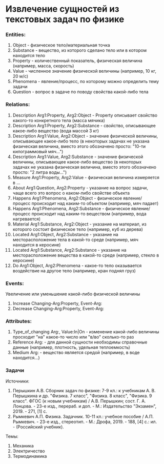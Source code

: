 # Извлечение сущностей из текстовых задач по физике 

### Entities:

1. Object - физическое тело/материальная точка
2. Substance - вещество, из которого сделано тело или в котором находится тело
3. Property - количественный показатель, физическая величина (например, масса, скорость)
4. Value - численное значение физической величины (например, 10 кг, 20 м/с)
5. Phenomena - явление/процесс, по которому можно определить тему задачи
6. Question - вопрос в задаче по поводу свойства какой-либо тела

### Relations:

1. Description  Arg1:Property, Arg2:Object - Property описывает свойство какого-то конкретного тела (масса мячика)
2. Description  Arg1:Property, Arg2:Substance - свойство, описывающее какое-либо вещество (вода массой 3 кг)
3. Description  Arg1:Value, Arg2:Object - значение физической величины, описывающее какое-либо тело (в некоторых задачах не указана физическая величина, вместо этого обозначено просто: "10-ти килограммовый мяч...")
4. Description  Arg1:Value, Arg2:Substance - значение физической величины, описывающее какое-либо вещество (в некоторых задачах не указана физическая величина, вместо этого обозначено просто: "2 литра воды...")
5. Measure  Arg1:Property, Arg2:Value - физическая величина измеряется в ...
6. About  Arg1:Question, Arg2:Property - указание на вопрос задачи, чаще всего это вопрос о каком-либо свойстве объекта
7. Happens Arg1:Phenomena, Arg2:Object - физическое явление/процесс происходит над каким-то объектом (например, мяч падает)
8. Happens Arg1:Phenomena, Arg2:Substance - физическое явление/процесс происходит над каким-то веществом (например, вода нагревается)
9. Material Arg1:Substance, Arg2:Object - указание на материал, из которого состоит физическое тело (например, куб из дерева)
10. Located Arg1:Object, Arg2:Substance - указание на месторасположение тела в какой-то среде (например, мяч находится в керосине)
11. Located Arg1:Substance, Arg2:Substance - указание на месторасположение вещества в какой-то среде (например, стекло в керосине)
12. Do Arg1:Object, Arg2:Phenomena - какое-то тело оказывается воздействие на другое тело (например, кран поднял груз)

### Events: 

Увеличение или уменьшение какой-либо физической величины

1. Increase Changing-Arg:Property, Event-Arg:<EVENT>
2. Decrease Changing-Arg:Property, Event-Arg:<EVENT>

### Attributes: 
  
1. Type_of_changing	Arg:<EVENT>, Value:In|On - изменение какой-либо величины просходит "на" какое-то число или "в/во" сколько-то раз
2. Reference Arg:<ENTITY> - для данной сущности необходимы справочные данные (например, плотность, удельная теплоемкость)
3. Medium Arg:<ENTITY> - вещество является средой (например, в воде находится...)

  
### Задачи

Источники:
  
1. Перышкин А.В. Сборник задач по физике: 7-9 кл.: к учебникам А. В. Перышкина и др. "Физика. 7 класс",  "Физика. 8 класс", "Физика. 9 класс". ФГОС (к новым учебникам) / А.В. Перышкин; сост. Г. А. Лонцова. - 23-е изд., перераб. и доп. - М.: Издательство "Экзамен", 2019. - 271,  [1] c.
2. Рымкевич А.П. Физика. Задачник. 10-11 кл.: учебное пособие / А.П. Рымкевич. - 23-е изд., стереотип. - М.: Дрофа, 2019. - 188, [4] с.: ил. - (Российский учебник).

Темы:

1. Механика
2. Электричество
3. Термодинамика
